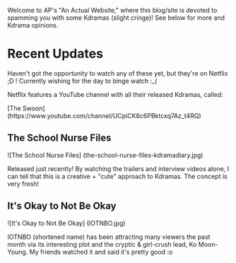 <p> Welcome to AP's "An Actual Website," where this blog/site is devoted to spamming you with some Kdramas (slight cringe)! See below for more and Kdrama opinions. </p>
 
<h1> Recent Updates </h1>
Haven't got the opportunity to watch any of these yet, but they're on Netflix ;D ! Currently wishing for the day to binge watch :_( 
<p> Netflix features a YouTube channel with all their released Kdramas, called: </p> [The Swoon](https://www.youtube.com/channel/UCpiCK8c6PBktcxq7Az_t4RQ)

<h2> The School Nurse Files </h2>
![The School Nurse Files] (the-school-nurse-files-kdramadiary.jpg)
<p> Released just recently! By watching the trailers and interview videos alone, I can tell that this is a creative + "cute" approach to Kdramas. The concept is very fresh! </p>

<h2> It's Okay to Not Be Okay </h2>
![It's Okay to Not Be Okay] (IOTNBO.jpg)
<p> IOTNBO (shortened name) has been attracting many viewers the past month via its interesting plot and the cryptic & girl-crush lead, Ko Moon-Young. My friends watched it and said it's pretty good :o </p>

